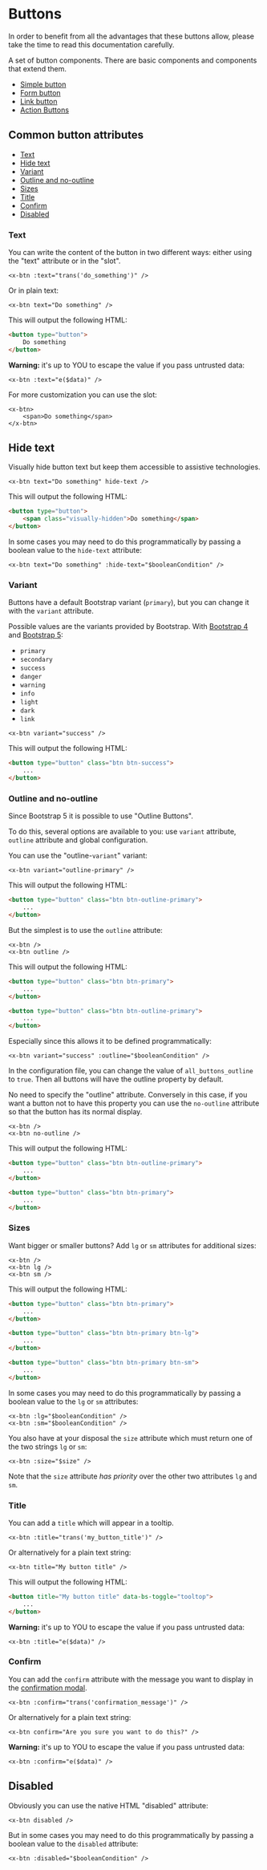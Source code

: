 
Buttons
=======

In order to benefit from all the advantages that these buttons allow, please take the time to read this documentation carefully.

A set of button components. There are basic components and components that extend them.

- [Simple button](./simple-button.md)
- [Form button](./form-button.md)
- [Link button](./link-button.md)
- [Action Buttons](./action-buttons.md)

Common button attributes
------------------------

- [Text](#text)
- [Hide text](#hide-text)
- [Variant](#variant)
- [Outline and no-outline](#outline-and-no-outline)
- [Sizes](#sizes)
- [Title](#title)
- [Confirm](#confirm)
- [Disabled](#disabled)

### Text

You can write the content of the button in two different ways: either using the "text" attribute or in the "slot".

```blade
<x-btn :text="trans('do_something')" />
```

Or in plain text:

```blade
<x-btn text="Do something" />
```

This will output the following HTML:

```html
<button type="button">
    Do something
</button>
```

**Warning:** it's up to YOU to escape the value if you pass untrusted data:

```blade
<x-btn :text="e($data)" />
```

For more customization you can use the slot:

```blade
<x-btn>
    <span>Do something</span>
</x-btn>
```

Hide text
---------

Visually hide button text but keep them accessible to assistive technologies.

```blade
<x-btn text="Do something" hide-text />
```

This will output the following HTML:

```html
<button type="button">
    <span class="visually-hidden">Do something</span>
</button>
```

In some cases you may need to do this programmatically by passing a boolean value to the `hide-text` attribute:

```blade
<x-btn text="Do something" :hide-text="$booleanCondition" />
```

### Variant

Buttons have a default Bootstrap variant (`primary`), but you can change it with the `variant` attribute.

Possible values are the variants provided by Bootstrap. With [Bootstrap 4](https://getbootstrap.com/docs/4.6/components/buttons/#examples) and [Bootstrap 5](https://getbootstrap.com/docs/5.3/components/buttons/#variants):
- `primary`
- `secondary`
- `success`
- `danger`
- `warning`
- `info`
- `light`
- `dark`
- `link`

```blade
<x-btn variant="success" />
```

This will output the following HTML:

```html
<button type="button" class="btn btn-success">
    ...
</button>
```

### Outline and no-outline

Since Bootstrap 5 it is possible to use "Outline Buttons".

To do this, several options are available to you: use `variant` attribute, `outline` attribute and global configuration.

You can use the "outline-`variant`" variant:

```blade
<x-btn variant="outline-primary" />
```

This will output the following HTML:

```html
<button type="button" class="btn btn-outline-primary">
    ...
</button>
```

But the simplest is to use the `outline` attribute:

```blade
<x-btn />
<x-btn outline />
```

This will output the following HTML:

```html
<button type="button" class="btn btn-primary">
    ...
</button>

<button type="button" class="btn btn-outline-primary">
    ...
</button>
```

Especially since this allows it to be defined programmatically:

```blade
<x-btn variant="success" :outline="$booleanCondition" />
```

In the configuration file, you can change the value of `all_buttons_outline` to `true`. Then all buttons will have the outline property by default.

No need to specify the "outline" attribute. Conversely in this case, if you want a button not to have this property you can use the `no-outline`  attribute so that the button has its normal display.

```blade
<x-btn />
<x-btn no-outline />
```

This will output the following HTML:

```html
<button type="button" class="btn btn-outline-primary">
    ...
</button>

<button type="button" class="btn btn-primary">
    ...
</button>
```

### Sizes

Want bigger or smaller buttons? Add `lg` or `sm` attributes for additional sizes:

```blade
<x-btn />
<x-btn lg />
<x-btn sm />
```

This will output the following HTML:

```html
<button type="button" class="btn btn-primary">
    ...
</button>

<button type="button" class="btn btn-primary btn-lg">
    ...
</button>

<button type="button" class="btn btn-primary btn-sm">
    ...
</button>
```

In some cases you may need to do this programmatically by passing a boolean value to the `lg` or `sm` attributes:

```blade
<x-btn :lg="$booleanCondition" />
<x-btn :sm="$booleanCondition" />
```

You also have at your disposal the `size` attribute which must return one of the two strings `lg` or `sm`:

```blade
<x-btn :size="$size" />
```

Note that the `size` attribute *has priority* over the other two attributes `lg` and `sm`.

### Title

You can add a `title` which will appear in a tooltip.

```blade
<x-btn :title="trans('my_button_title')" />
```

Or alternatively for a plain text string:

```blade
<x-btn title="My button title" />
```

This will output the following HTML:

```html
<button title="My button title" data-bs-toggle="tooltop">
    ...
</button>
```

**Warning:** it's up to YOU to escape the value if you pass untrusted data:

```blade
<x-btn :title="e($data)" />
```

### Confirm

You can add the `confirm` attribute with the message you want to display in the [confirmation modal](./../modals.md).

```blade
<x-btn :confirm="trans('confirmation_message')" />
```

Or alternatively for a plain text string:

```blade
<x-btn confirm="Are you sure you want to do this?" />
```

**Warning:** it's up to YOU to escape the value if you pass untrusted data:

```blade
<x-btn :confirm="e($data)" />
```

## Disabled

Obviously you can use the native HTML "disabled" attribute:

```blade
<x-btn disabled />
```

But in some cases you may need to do this programmatically by passing a boolean value to the `disabled` attribute:

```blade
<x-btn :disabled="$booleanCondition" />
```
